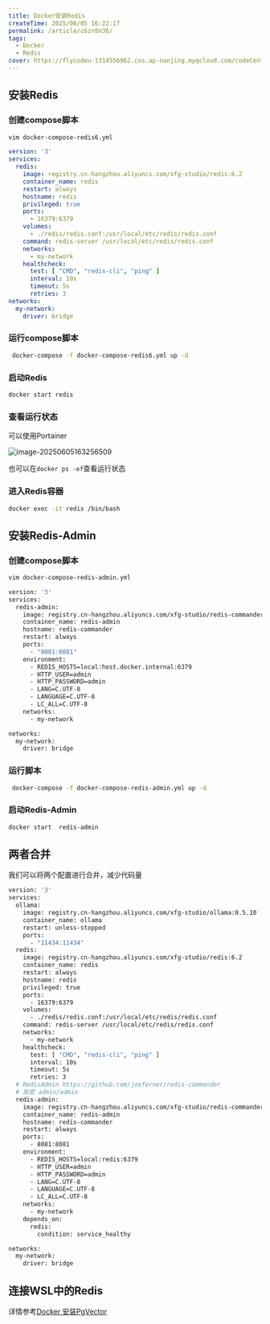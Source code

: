 ```yaml
---
title: Docker安装Redis
createTime: 2025/06/05 16:22:17
permalink: /article/c6zr8n36/
tags:
  - Docker
  - Redis
cover: https://flycodeu-1314556962.cos.ap-nanjing.myqcloud.com/codeCenterImg/%E5%BE%AE%E4%BF%A1%E5%9B%BE%E7%89%87_20250605165953.jpg
---
```


## 安装Redis

### 创建compose脚本

```bash
vim docker-compose-redis6.yml
```

```yml
version: '3'
services:
  redis:
    image: registry.cn-hangzhou.aliyuncs.com/xfg-studio/redis:6.2
    container_name: redis
    restart: always
    hostname: redis
    privileged: true
    ports:
      - 16379:6379
    volumes:
      - ./redis/redis.conf:/usr/local/etc/redis/redis.conf
    command: redis-server /usr/local/etc/redis/redis.conf
    networks:
      - my-network
    healthcheck:
      test: [ "CMD", "redis-cli", "ping" ]
      interval: 10s
      timeout: 5s
      retries: 3
networks:
  my-network:
    driver: bridge                                                                 
```

### 运行compose脚本
```bash
 docker-compose -f docker-compose-redis6.yml up -d
```

### 启动Redis
```bash
docker start redis
```

### 查看运行状态

可以使用Portainer

![image-20250605163256509](https://flycodeu-1314556962.cos.ap-nanjing.myqcloud.com/codeCenterImg/image-20250605163256509.png)

也可以在`docker ps -ef`查看运行状态

### 进入Redis容器

```bash
docker exec -it redis /bin/bash
```

## 安装Redis-Admin

### 创建compose脚本

```bash
vim docker-compose-redis-admin.yml
```

```bash
version: '3'
services:
  redis-admin:
    image: registry.cn-hangzhou.aliyuncs.com/xfg-studio/redis-commander:0.8.0
    container_name: redis-admin
    hostname: redis-commander
    restart: always
    ports:
      - "8081:8081"
    environment:
      - REDIS_HOSTS=local:host.docker.internal:6379
      - HTTP_USER=admin
      - HTTP_PASSWORD=admin
      - LANG=C.UTF-8
      - LANGUAGE=C.UTF-8
      - LC_ALL=C.UTF-8
    networks:
      - my-network

networks:
  my-network:
    driver: bridge 
```

### 运行脚本

```bash
 docker-compose -f docker-compose-redis-admin.yml up -d
```

### 启动Redis-Admin

```bash
docker start  redis-admin
```

## 两者合并

我们可以将两个配置进行合并，减少代码量

```bash
version: '3'
services:
  ollama:
    image: registry.cn-hangzhou.aliyuncs.com/xfg-studio/ollama:0.5.10
    container_name: ollama
    restart: unless-stopped
    ports:
      - "11434:11434"
  redis:
    image: registry.cn-hangzhou.aliyuncs.com/xfg-studio/redis:6.2
    container_name: redis
    restart: always
    hostname: redis
    privileged: true
    ports:
      - 16379:6379
    volumes:
      - ./redis/redis.conf:/usr/local/etc/redis/redis.conf
    command: redis-server /usr/local/etc/redis/redis.conf
    networks:
      - my-network
    healthcheck:
      test: [ "CMD", "redis-cli", "ping" ]
      interval: 10s
      timeout: 5s
      retries: 3
  # RedisAdmin https://github.com/joeferner/redis-commander
  # 账密 admin/admin
  redis-admin:
    image: registry.cn-hangzhou.aliyuncs.com/xfg-studio/redis-commander:0.8.0
    container_name: redis-admin
    hostname: redis-commander
    restart: always
    ports:
      - 8081:8081
    environment:
      - REDIS_HOSTS=local:redis:6379
      - HTTP_USER=admin
      - HTTP_PASSWORD=admin
      - LANG=C.UTF-8
      - LANGUAGE=C.UTF-8
      - LC_ALL=C.UTF-8
    networks:
      - my-network
    depends_on:
      redis:
        condition: service_healthy

networks:
  my-network:
    driver: bridge
```

## 连接WSL中的Redis
详情参考[Docker 安装PgVector](Docker安装PgVector.md)